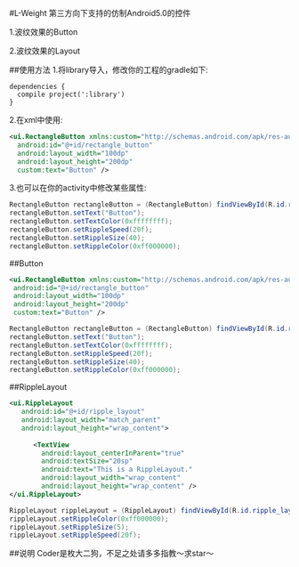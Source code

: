 #L-Weight
  第三方向下支持的仿制Android5.0的控件
  
  1.波纹效果的Button
  
  2.波纹效果的Layout
  
##使用方法
  1.将library导入，修改你的工程的gradle如下:

    dependencies {
      compile project(':library')
    }

  2.在xml中使用:
  ```xml
 <ui.RectangleButton xmlns:custom="http://schemas.android.com/apk/res-auto"
    android:id="@+id/rectangle_button"
    android:layout_width="100dp"
    android:layout_height="200dp"
    custom:text="Button" />
  ```      
  3.也可以在你的activity中修改某些属性:
  ```java
 RectangleButton rectangleButton = (RectangleButton) findViewById(R.id.rectangle_button);
 rectangleButton.setText("Button");
 rectangleButton.setTextColor(0xffffffff);
 rectangleButton.setRippleSpeed(20f);
 rectangleButton.setRippleSize(40);
 rectangleButton.setRippleColor(0xff000000);
  ```
  
##Button
   ```xml
  <ui.RectangleButton xmlns:custom="http://schemas.android.com/apk/res-auto"
    android:id="@+id/rectangle_button"
    android:layout_width="100dp"
    android:layout_height="200dp"
    custom:text="Button" />
  ``` 
  ```java
RectangleButton rectangleButton = (RectangleButton) findViewById(R.id.rectangle_button);
rectangleButton.setText("Button");
rectangleButton.setTextColor(0xffffffff);
rectangleButton.setRippleSpeed(20f);
rectangleButton.setRippleSize(40);
rectangleButton.setRippleColor(0xff000000);
  ```
  
##RippleLayout
```xml
<ui.RippleLayout
   android:id="@+id/ripple_layout"
   android:layout_width="match_parent"
   android:layout_height="wrap_content">
        
      <TextView
        android:layout_centerInParent="true"
        android:textSize="20sp"
        android:text="This is a RippleLayout."
        android:layout_width="wrap_content"
        android:layout_height="wrap_content" />
</ui.RippleLayout>
```
```java
RippleLayout rippleLayout = (RippleLayout) findViewById(R.id.ripple_layout);
rippleLayout.setRippleColor(0xff000000);
rippleLayout.setRippleSize(5);
rippleLayout.setRippleSpeed(20f);
```
##说明
  Coder是枚大二狗，不足之处请多多指教～求star～
